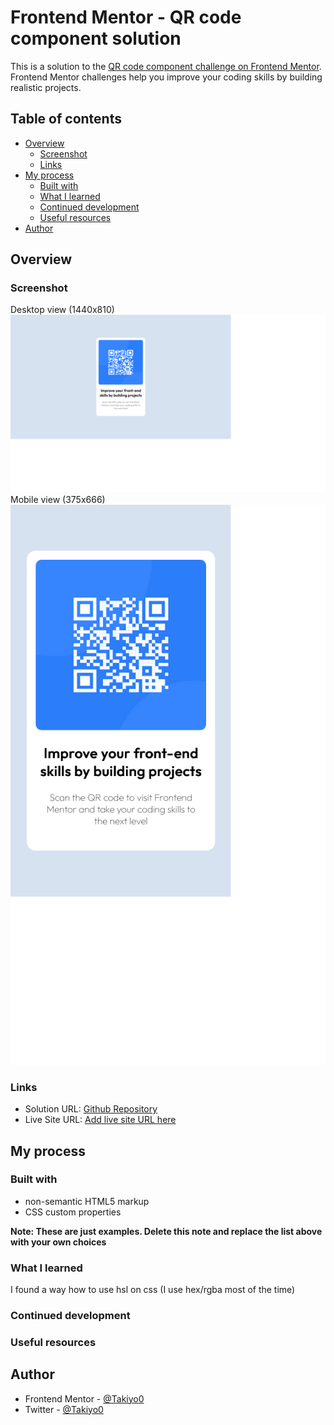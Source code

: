 # Frontend Mentor - QR code component solution

This is a solution to the [QR code component challenge on Frontend Mentor](https://www.frontendmentor.io/challenges/qr-code-component-iux_sIO_H). Frontend Mentor challenges help you improve your coding skills by building realistic projects. 

## Table of contents

- [Overview](#overview)
  - [Screenshot](#screenshot)
  - [Links](#links)
- [My process](#my-process)
  - [Built with](#built-with)
  - [What I learned](#what-i-learned)
  - [Continued development](#continued-development)
  - [Useful resources](#useful-resources)
- [Author](#author)

## Overview

### Screenshot
Desktop view (1440x810)
![](./images/1440x810%20desktop%20screenshot.png)
Mobile view (375x666)
![](./images/375x666%20mobile%20screenshot.png)

### Links

- Solution URL: [Github Repository](https://github.com/Takiyo0/c-qr-code)
- Live Site URL: [Add live site URL here](https://your-live-site-url.com)

## My process

### Built with

- non-semantic HTML5 markup
- CSS custom properties

**Note: These are just examples. Delete this note and replace the list above with your own choices**

### What I learned

I found a way how to use hsl on css (I use hex/rgba most of the time)

### Continued development


### Useful resources


## Author

- Frontend Mentor - [@Takiyo0](https://www.frontendmentor.io/profile/Takiyo0)
- Twitter - [@Takiyo0](https://twitter.com/Takiyo0)